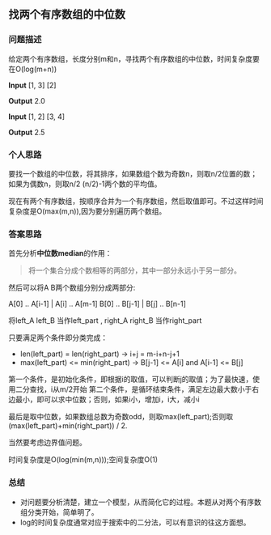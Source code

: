 ## 找两个有序数组的中位数

### 问题描述

给定两个有序数组，长度分别m和n，寻找两个有序数组的中位数，时间复杂度要在O(log(m+n))

**Input** [1, 3] [2]

**Output** 2.0

**Input** [1, 2] [3, 4]

**Output** 2.5

### 个人思路

要找一个数组的中位数，将其排序，如果数组个数为奇数n，则取n/2位置的数；如果为偶数n，则取n/2 (n/2)-1两个数的平均值。

现在有两个有序数组，按顺序合并为一个有序数组，然后取值即可。不过这样时间复杂度是O(max(m,n)),因为要分别遍历两个数组。

### 答案思路

首先分析**中位数median**的作用：

>将一个集合分成个数相等的两部分，其中一部分永远小于另一部分。 

然后可以将A B两个数组分别分成两部分:

A[0] .. A[i-1] | A[i] .. A[m-1]
B[0] .. B[j-1] | B[j] .. B[n-1]

将left_A left_B 当作left_part , right_A right_B 当作right_part

只要满足两个条件即分类完成：

- len(left_part) = len(right_part)  -> i+j = m-i+n-j+1 
- max(left_part) <= min(right_part) -> B[j-1] <= A[i] and A[i-1] <= B[j]

第一个条件，是初始化条件，即根据i的取值，可以判断j的取值；为了最快速，使用二分查找，i从m/2开始
第二个条件，是循环结束条件，满足左边最大数小于右边最小，即可以求中位数；否则，如果i小，增加i，i大，减小i

最后是取中位数，如果数组总数为奇数odd，则取max(left_part);否则取(max(left_part)+min(right_part)) / 2.

当然要考虑边界值问题。

时间复杂度是O(log(min(m,n)));空间复杂度O(1)

### 总结

- 对问题要分析清楚，建立一个模型，从而简化它的过程。本题从对两个有序数组分类开始，简单明了。
- log的时间复杂度通常对应于搜索中的二分法，可以有意识的往这方面想。
